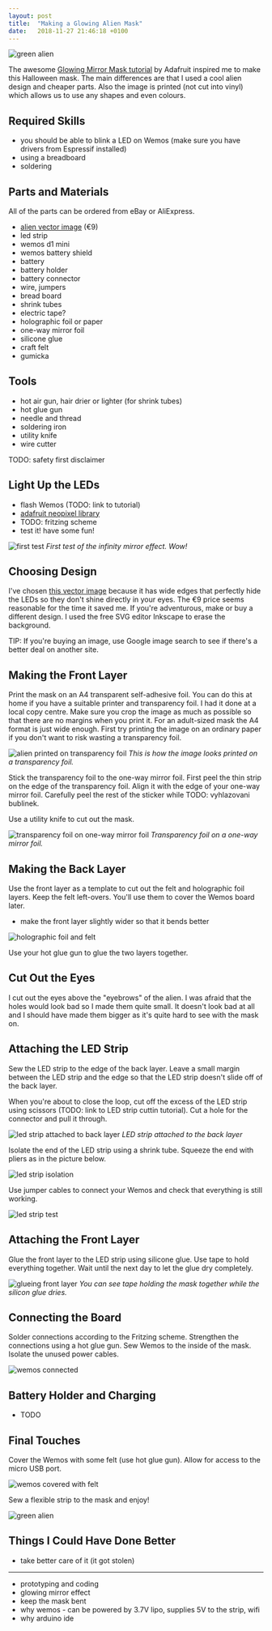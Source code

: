 ```yaml
---
layout: post
title:  "Making a Glowing Alien Mask"
date:   2018-11-27 21:46:18 +0100
---
```


![green alien](/blog/assets/alien_green3.gif)

The awesome [Glowing Mirror Mask tutorial](https://learn.adafruit.com/glowing-mirror-mask/introduction) by Adafruit inspired me to make this Halloween mask. The main differences are that I used a cool alien design and cheaper parts. Also the image is printed (not cut into vinyl) which allows us to use any shapes and even colours.

## Required Skills

- you should be able to blink a LED on Wemos (make sure you have drivers from Espressif installed)
- using a breadboard
- soldering

## Parts and Materials

All of the parts can be ordered from eBay or AliExpress.

- [alien vector image](https://www.istockphoto.com/vector/sign-of-space-aliens-gm906014358-249808396) (€9)
- led strip
- wemos d1 mini
- wemos battery shield
- battery
- battery holder
- battery connector
- wire, jumpers
- bread board
- shrink tubes
- electric tape?
- holographic foil or paper
- one-way mirror foil
- silicone glue
- craft felt
- gumicka

## Tools

- hot air gun, hair drier or lighter (for shrink tubes)
- hot glue gun
- needle and thread
- soldering iron
- utility knife
- wire cutter

TODO: safety first disclaimer

## Light Up the LEDs

- flash Wemos (TODO: link to tutorial)
- [adafruit neopixel library](https://learn.adafruit.com/adafruit-neopixel-uberguide/arduino-library-installation)
- TODO: fritzing scheme
- test it! have some fun!

![first test](/blog/assets/alien_first_test.png)
*First test of the infinity mirror effect. Wow!*

## Choosing Design

I've chosen [this vector image](https://www.istockphoto.com/vector/sign-of-space-aliens-gm906014358-249808396) because it has wide edges that perfectly hide the LEDs so they don't shine directly in your eyes. The €9 price seems reasonable for the time it saved me. If you're adventurous, make or buy a different design. I used the free SVG editor Inkscape to erase the background.

TIP: If you're buying an image, use Google image search to see if there's a better deal on another site.

## Making the Front Layer

Print the mask on an A4 transparent self-adhesive foil. You can do this at home if you have a suitable printer and transparency foil. I had it done at a local copy centre. Make sure you crop the image as much as possible so that there are no margins when you print it. For an adult-sized mask the A4 format is just wide enough. First try printing the image on an ordinary paper if you don't want to risk wasting a transparency foil.

![alien printed on transparency foil](/blog/assets/alien_foil.jpeg)
*This is how the image looks printed on a transparency foil.*

Stick the transparency foil to the one-way mirror foil. First peel the thin strip on the edge of the transparency foil. Align it with the edge of your one-way mirror foil. Carefully peel the rest of the sticker while TODO: vyhlazovani bublinek.

Use a utility knife to cut out the mask.

![transparency foil on one-way mirror foil](/blog/assets/alien_foil_cut.jpeg)
*Transparency foil on a one-way mirror foil.*

## Making the Back Layer

Use the front layer as a template to cut out the felt and holographic foil layers. Keep the felt left-overs. You'll use them to cover the Wemos board later.

- make the front layer slightly wider so that it bends better

![holographic foil and felt](/blog/assets/alien_holographic_felt.jpeg)

Use your hot glue gun to glue the two layers together.

## Cut Out the Eyes

I cut out the eyes above the "eyebrows" of the alien. I was afraid that the holes would look bad so I made them quite small. It doesn't look bad at all and I should have made them bigger as  it's quite hard to see with the mask on.

## Attaching the LED Strip

Sew the LED strip to the edge of the back layer. Leave a small margin between the LED strip and the edge so that the LED strip doesn't slide off of the back layer.

When you're about to close the loop, cut off the excess of the LED strip using scissors (TODO: link to LED strip cuttin tutorial). Cut a hole for the connector and pull it through.

![led strip attached to back layer](/blog/assets/alien_led_strip.jpeg)
*LED strip attached to the back layer*

Isolate the end of the LED strip using a shrink tube. Squeeze the end with pliers as in the picture below.

![led strip isolation](/blog/assets/alien_led_strip_ending.jpeg)

Use jumper cables to connect your Wemos and check that everything is still working.

![led strip test](/blog/assets/alien_led_strip_test.jpeg)

## Attaching the Front Layer

Glue the front layer to the LED strip using silicone glue. Use tape to hold everything together. Wait until the next day to let the glue dry completely.

![glueing front layer](/blog/assets/alien_silicone_glue.jpeg)
*You can see tape holding the mask together while the silicon glue dries.*

## Connecting the Board

Solder connections according to the Fritzing scheme. Strengthen the connections using a hot glue gun. Sew Wemos to the inside of the mask. Isolate the unused power cables.

![wemos connected](/blog/assets/alien_wemos.jpeg)

## Battery Holder and Charging

- TODO

## Final Touches

Cover the Wemos with some felt (use hot glue gun). Allow for access to the micro USB port.

![wemos covered with felt](/blog/assets/alien_wemos_covered.jpeg)

Sew a flexible strip to the mask and enjoy!

![green alien](/blog/assets/alien_green.gif)

## Things I Could Have Done Better

- take better care of it (it got stolen)

----------
- prototyping and coding
- glowing mirror effect
- keep the mask bent
- why wemos - can be powered by 3.7V lipo, supplies 5V to the strip, wifi
- why arduino ide
